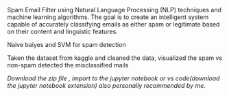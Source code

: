 Spam Email Filter using Natural Language Processing (NLP)
techniques and machine learning algorithms. The goal is to create an intelligent
system capable of accurately classifying emails as either spam or legitimate
 based on their content and linguistic features.

Naive baiyes and SVM for spam detection

Taken the dataset from kaggle and cleaned the data, visualized the spam vs non-spam 
detected the misclassified mails 

*Download the zip file , import to the jupyter notebook or vs code(download the jupyter notebook extension) also personally recommended by me.*
